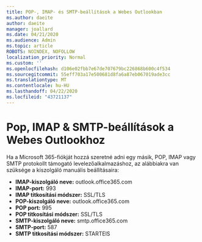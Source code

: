 ```yaml
---
title: POP-, IMAP- és SMTP-beállítások a Webes Outlookban
ms.author: daeite
author: daeite
manager: joallard
ms.date: 04/21/2020
ms.audience: Admin
ms.topic: article
ROBOTS: NOINDEX, NOFOLLOW
localization_priority: Normal
ms.custom: ''
ms.openlocfilehash: d106e02fbb7e67de707679bc226868b600c4f534
ms.sourcegitcommit: 55eff703a17e500681d8fa6a87eb067019ade3cc
ms.translationtype: MT
ms.contentlocale: hu-HU
ms.lasthandoff: 04/22/2020
ms.locfileid: "43721137"
---
```

# <a name="pop-imap--smtp-settings-for-outlook-on-the-web"></a>Pop, IMAP & SMTP-beállítások a Webes Outlookhoz

Ha a Microsoft 365-fiókját hozzá szeretné adni egy másik, POP, IMAP vagy SMTP protokollt támogató levelezőalkalmazáshoz, az alábbiakra van szüksége a kiszolgáló manuális beállításaira:
  
- **IMAP-kiszolgáló neve:** outlook.office365.com
- **IMAP-port:** 993
- **IMAP titkosítási módszer:** SSL/TLS
- **POP-kiszolgáló neve:** outlook.office365.com  
- **POP port:** 995  
- **POP titkosítási módszer:** SSL/TLS  
- **SMTP-kiszolgáló neve:** smtp.office365.com
- **SMTP-port:** 587
- **SMTP titkosítási módszer:** STARTElS